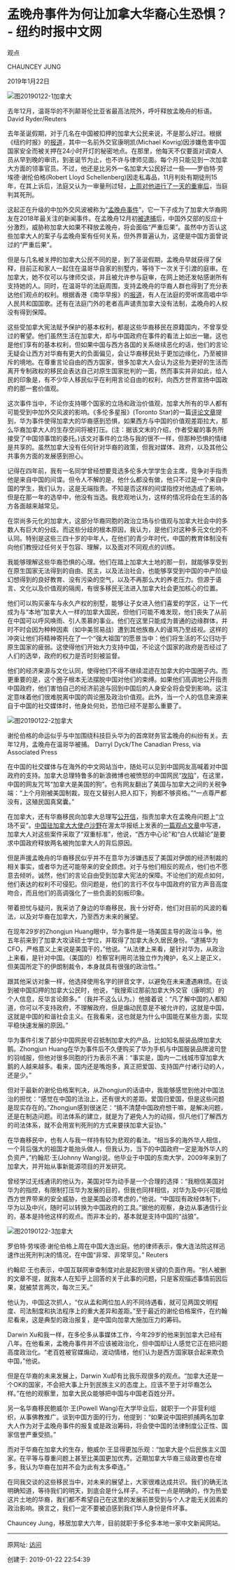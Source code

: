# 孟晚舟事件为何让加拿大华裔心生恐惧？ - 纽约时报中文网

观点

CHAUNCEY JUNG

2019年1月22日

![图20190122-1加拿大](图20190122-1加拿大.jpg)

去年12月，温哥华的不列颠哥伦比亚省最高法院外，呼吁释放孟晚舟的标语。 David Ryder/Reuters

去年圣诞假期，对于几名在中国被扣押的加拿大公民来说，不是那么好过。根据《纽约时报》的[报道](https://cn.nytimes.com/asia-pacific/20181224/canada-china-detention/)，其中一名前外交官康明凯(Michael Kovrig)因涉嫌危害中国国家安全而被关押在24小时开灯的秘密地点。在那里，他每天不仅要面对调查人员从早到晚的审讯，到圣诞节为止，也不许与律师见面。每个月只能见到一次加拿大方面的领事官员。不过，他还是比另外一名加拿大公民好过一些——罗伯特·劳埃德·谢伦伯格(Robert Lloyd Schellenberg)因走私毒品，11月判处有期徒刑15年，在其上诉后，法庭又认为一审量刑过轻，[上周对他进行了一天的重审后](https://cn.nytimes.com/china/20190115/china-canada-schellenberg-retrial/)，当庭判其死刑。

这起正在升级的中加外交风波被称为“[孟晚舟事件](https://cn.nytimes.com/business/20181218/huawei-meng-hsbc-canada/)”，它一下子成为了加拿大华裔网友在2018年最关注的新闻事件。在孟晚舟12月初[被逮捕](https://cn.nytimes.com/business/20181206/huawei-cfo-arrest-canada-extradition/)后，中国外交部的反应十分激烈，威胁称加拿大如果不释放孟晚舟，将会面临“严重后果”。虽然中方否认这些加拿大人的案子与孟晚舟案有任何关系，但外界普遍认为，这便是中国方面曾说过的“严重后果”。

但是与几名被关押的加拿大公民不同的是，到了圣诞假期，孟晚舟早就获得了保释，目前正和家人一起住在温哥华自家的别墅内，等待下一次关于引渡的庭审。在加拿大，她不仅可以与律师交谈，并且被允许参与庭审，在网上她还发帖感谢所有支持她的人。同时，在温哥华的法庭周围，支持孟晚舟的华裔人群也得到了充分表达他们观点的权利。根据香港《南华早报》的[报道](https://www.scmp.com/news/world/united-states-canada/article/2177384/its-all-way-huawei-sabrina-meng-wangzhous-supporters)，有人在法庭的旁听席高唱中华人民共和国国歌。还有在法庭门外的老者高声谴责加拿大没有法制，孟晚舟的人权没有得到保障。

这些受加拿大宪法赋予保护的基本权利，都是这些华裔移民在原籍国内，不曾享受过的奢望。他们虽然生活在加拿大，却与中国政府在事件的看法上如出一辙。这也是他们享有的基本权利，但如果中国与西方各国的关系继续恶化的话，他们的言论无疑会让西方对华裔有更大的负面偏见，会让华裔移民处于更加边缘化，乃至被排斥的境地。在尊重言论自由的西方国家，很多加拿大人会认为这些为更好的生活而离开专制政权的移民会表达自己对原生国家批判的一面，然而事实并非如此，给人民的印象是，有不少华人移民似乎在利用言论自由的权利，向西方世界宣扬中国政府的那一套价值观。

这次事件当中，不论你支持哪个国家的立场和政治价值观，加拿大所有的华人都有可能受到中加外交风波的影响。《多伦多星报》(Toronto Star)的一篇[评论文章](https://www.thestar.com/opinion/contributors/2018/12/18/huawei-crisis-has-chinese-canadians-worried.html)提到，华为事件使得加拿大的华裔感到恐惧，如果西方与中国的价值观差距拉大，那么华裔加拿大人的生存空间将被打压。(注：据该文末的介绍，作者受雇的事务所接受了中国领事馆的委托。)该文对事件的立场与我的很不一样，但那种恐惧的情绪是共享的。虽然加拿大没有任何针对华裔的政策，但我对媒体、政府，以及其他公共事务方面的发展感到担心。

记得在四年前，我有一名同学曾经想要竞选多伦多大学学生会主席，竞争对手指责他是来自中国的间谍。但令人不解的是，他什么都没有做，他只不过是一个来自中国的学生，我们认为，这是无端指责。不知是否这样的间谍指控对他造成了影响，但是在那一年的选举中，他没有当选。我悲观地认为，这样的情况将会在生活的各方各面越来越常见。

在崇尚多元化的加拿大，这部分华裔同胞的政治立场与价值观与加拿大社会中的多数人有巨大的分歧。而这些分歧的根本原因，我认为，是他们对这种多元文化的不认同。特别是这些三四十岁的中年人，在他们的青少年时代，中国的教育体制没有向他们教授过任何关于包容、理解，以及面对不同观点的训练。

我能够理解这些华裔恐惧的心理。他们在踏上加拿大土地的那一刻，就能够享受到在原生国家无法得到的自由、民主，以及法治社会，也能够享受到中国的中产阶级幻想得到的良好教育、没有污染的空气，以及不再那么大的养老压力。但源于语言、文化以及价值观的隔阂，有很多移民无法进入加拿大社会更加核心的位置。

他们可以购买豪车与永久产权的别墅，能够让子女进入他们喜爱的学区，让下一代成为与“本地”加拿大人一样的加拿大国民，但他们可能不难发现，他们丧失了从前在中国可以呼风唤雨、引人羡慕的事业。他们在这里只能成为普通的边缘群体，并时不时会因为种种因素（如中美贸易战）遭到其他族裔人的谩骂乃至歧视。这样的冲突让他们将精神寄托在了一个“强大祖国”的愿景当中：他们将生活的不公归功于原生国家的疲弱。这使得他们开始大力支持中国，不论这个国家的政府是否经过了人们的选举，政府的权力是否时刻被监督。

他们的经济来源与文化认同，使得他们不得不继续混迹在加拿大的中国圈子内。而更重要的是，这个圈子根本无法摆脱中国对他们的束缚。如果他们高调地公开指责中国政府，他们害怕自己的经济前途与回到中国后的人身安全将会受到影响。这注定意味着他们很难脱离中国的舆论圈及政治价值观。此外，当一个人的信息来源来自于中国的社交媒体时，他身处何处，恐怕已经不是那么重要了。

![图20190122-2加拿大](图20190122-2加拿大.jpg)

谢伦伯格的命运似乎与中加围绕科技巨头华为的首席财务官孟晚舟的纠纷有关。去年12月，孟晚舟在温哥华被捕。 Darryl Dyck/The Canadian Press, via Associated Press

在中国的社交媒体与在海外的中文网站当中，随处可以见到中国网友高喊着对中国政府的支持。加拿大总理特鲁多的新浪微博也被愤怒的中国网民“[攻陷](https://info.51.ca/news/canada/2018-12/715495.html)”，在这里，中国的网友咒骂“加拿大是美国的狗”。也有网友翻出了美国与加拿大之间的关税争端：“上个月刚被美国制裁，现在又替别人把人扣下，狗都不够资格。”“一点尊严都没有，这殖民国真窝囊。”

在加拿大，还有华裔移民向加拿大总理写[公开信](https://info.51.ca/news/canada/2018-12/716669.html)，指责加拿大在孟晚舟问题上“立场不妥”。[中国驻加拿大大使卢沙野](https://cn.nytimes.com/asia-pacific/20190111/china-ambassador-canada-white-supremacy/)在渥太华报纸上发表的[一篇观点文章](http://ca.china-embassy.org/chn/xw/t1628295.htm)中写道，加拿大人对这些案件采取了“双重标准”，他说，“西方中心论”和“白人优越论”是要求中国政府释放两名被拘加拿大人的背后原因。

但是声援孟晚舟的华裔移民似乎并不在意华为涉嫌违反了美国对伊朗的经济制裁的相关事实，或者华为还可能带来的安全顾虑。对于与他们相反的观点，他们也不愿意去倾听。诚然，他们的言论自由受到加拿大宪法的保障。不论他们的观点如何，他们表达的权利不可侵犯。但问题是，他们的言行不仅与中国政府的官方声音高度吻合，而且他们的高调强化了一些负面的刻板印象。

带着担忧与疑问，我采访了身边的华裔移民，我十分好奇，他们对目前的风波的看法，以及对华裔在加拿大，乃至西方未来的展望。

在现年29岁的Zhongjun Huang眼中，华为事件是一场美国主导的政治斗争。他五年前来到了加拿大攻读硕士学位，并取得了加拿大永久居民身份。“逮捕华为CFO，严格意义上来说是美国干的，”他说。“从法律上来看，是针对华为，从政治上来看，是针对中国。（美国的）检察官利用司法独立作为掩护，名义上是正义，但美国所定下的伊朗制裁令，本身就具有很强的政治性。”

跟其他采访对象一样，他选择使用名字的拼音文字，以避免在未来遭遇麻烦。在谈到被中国扣押的加拿大公民时，他说，“我搜索过那前加拿大外交官（康明凯）的个人信息，反华言论颇多。”（我并不这么认为。）他接着说：“凡了解中国的人都知道，你可以不支持政府，不理解政府，但是煽动民意是不被允许的，这就是中国，这就是中国的和谐社会主义。在我看来，这也就是为什么中国能在某些方面，实现平稳快速发展的原因。”

华为事件引发了部分中国网民号召抵制加拿大的产品，比如知名服装品牌加拿大鹅。Zhongjun Huang在华为事件后不久便购买了华为手机与中国服装品牌波司登的羽绒服，但他对很多同胞的行为表示不满：“事实是，国内一二线城市穿加拿大鹅的人越来越多。看来，国内还是嘴炮多，真正把爱国、支持国产付诸行动的人，还是少。”

但对于最新的谢伦伯格案判决，从Zhongjun的话语中，我能够感觉到他对中国法治的担忧：“感觉在中国的法治上，还有很大的差距。爱国归爱国，但是这些问题是现实存在的。”Zhongjun感到很迷茫：“搞不清楚中国政府想干嘛，是解决问题，还是在制造问题。司法体系的建立，就是为了避免人为的动摇，但凡他们了解西方的司法体系，就不会用宣判死刑的方式来要挟加拿大妥协。”  

在华裔移民中，也有人与我一样持有较为悲观的看法。“相当多的海外华人相信，一个背后强大的祖国才能抬头做人，但我认为，当下的中国政府一定是海外华人的负资产，”约翰尼·王(Johnny Wang)说。他毕业于中国的东南大学，2009年来到了加拿大，并开始从事新能源项目的开发研究。

曾经学过无线通讯的他认为，美国对华为动手是一个合理的选择：“我相信美国对华为的指控，有限制打压华为发展的目的，但我也同样相信，对华为及中兴可能给西方世界带来的安全威胁，也是美国必须考虑的，”他说。“中国现有政经体制下，华为以及中兴，随时可以转换为中国政府的工具。”据他的观察，身边从事通信行业的，基本是持他这样的观点。而非本业的，基本就是支持中国的“战狼”。

![图20190122-3加拿大](图20190122-3加拿大.jpg)

罗伯特·劳埃德·谢伦伯格上周在中国大连出庭。他的律师表示，像大连法院这样迅速作出死刑判决的情况，在中国“非常、非常罕见。” Reuters

约翰尼·王也表示，中国互联网审查制度对此是起到很关键的负面作用。“别人被删的文章不提，就我本人在知乎上回答的关于此事的问题，只是客观描述事情前因后果，就被禁言两次，每次三天。”

他认为，中国这次抓人，“仅从孟和两位加人的不同待遇看，就可见两国文明程度、司法制度和执法程序上的重大差异和差距。”至于最近的谢伦伯格案件，在约翰尼看来，这是典型的政治报复，是中国向加拿大施加压力的筹码。

Darwin Xu和我一样，在多伦多从事媒体工作，今年29岁的他来到加拿大已经有八年。在他看来，孟晚舟事件并不应该被政治化，但中国却让人感觉它正在把问题高度政治化。“老百姓被官媒煽动，波动情绪，他们认为是西方国家联合起来欺负中国，”他说。

但是在华裔的未来发展上，Darwin Xu却有比我乐观很多的观点。“加拿大还是一个OK的国家，不会把大事上升到民族主义的态度上。应该不至于对华裔怎么样。”在他的观察里，加拿大民众能够把中国与中国老百姓分开。

另一名华裔移民鲍威尔·王(Powell Wang)在大学毕业后，就职于一个非营利组织，从事佛教推广。谈到中国方面的行为，他提到：“如果说中国把抓捕两名加拿大人作为对于孟晚舟事件的报复或是政治筹码，将会使中国的法律制度公正性、国家信誉严重受损。”

而对于华裔在加拿大的生存，鲍威尔·王显得更加乐观：“加拿大是个后民族主义国家。在平等与尊重问题上甚至比美国更加优秀。近期加拿大华裔三级政要也在增多，我认为华裔在加并不会为此有太多牵连。”

在同我交谈的这些移民当中，对未来的展望上，大家很难达成共识。我们的确无法明确知道，等待我们的明天，到底会是什么样子。不过有一点是明确的，作为热爱这片土地的华裔，我们都不希望自己在这里的发展前景受到与个人才能无关因素的政治影响。换言之，我们一定不要被迫感到我们华人身份是件坏事。

Chauncey Jung，移居加拿大六年，目前就职于多伦多本地一家中文新闻网站。

------

原网址: [访问](https://cn.nytimes.com/opinion/20190122/canadian-chinese-caught-middle/?utm_source=tw-nytimeschinese&utm_medium=social&utm_campaign=cur)

创建于: 2019-01-22 22:54:39